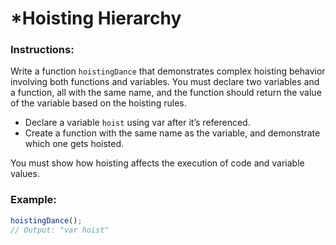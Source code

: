 # \*Hoisting Hierarchy

### Instructions:

Write a function `hoistingDance` that demonstrates complex hoisting behavior involving both functions and variables. You must declare two variables and a function, all with the same name, and the function should return the value of the variable based on the hoisting rules.

- Declare a variable `hoist` using var after it’s referenced.
- Create a function with the same name as the variable, and demonstrate which one gets hoisted.

You must show how hoisting affects the execution of code and variable values.

### Example:

```js
hoistingDance();
// Output: "var hoist"
```
